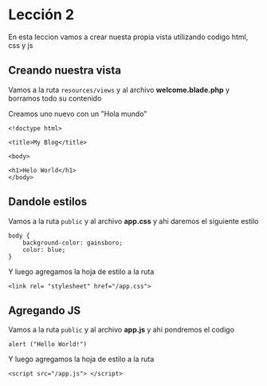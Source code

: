 # Lección 2

En esta leccion vamos a crear nuesta propia vista utilizando codigo html, css y js

## Creando nuestra vista

Vamos a la ruta `resources/views` y al archivo **welcome.blade.php** y borramos todo su contenido

Creamos uno nuevo con un "Hola mundo"

```
<!doctype html>

<title>My Blog</title>

<body>

<h1>Helo World</h1>
</body>

```

## Dandole estilos

Vamos a la ruta `public` y al archivo **app.css** y ahi daremos el siguiente estilo

```
body {
    background-color: gainsboro;
    color: blue;
}

```

Y luego agregamos la hoja de estilo a la ruta

```
<link rel= "stylesheet" href="/app.css">
```

## Agregando JS

Vamos a la ruta `public` y al archivo **app.js** y ahi pondremos el codigo

```
alert ("Hello World!")
```

Y luego agregamos la hoja de estilo a la ruta

```
<script src="/app.js"> </script>
```
